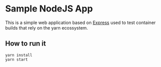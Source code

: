 # Sample NodeJS App

This is a simple web application based on [Express](https://expressjs.com) used to test container
builds that rely on the yarn ecossystem.

## How to run it
```
yarn install
yarn start
```

